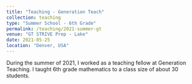 ```yaml
---
title: "Teaching - Generation Teach"
collection: teaching
type: "Summer School - 6th Grade"
permalink: /teaching/2021-summer-gt
venue: "GT STRIVE Prep - Lake"
date: 2021-05-25
location: "Denver, USA"
---
```


During the summer of 2021, I worked as a teaching fellow at Generation Teaching. I taught 6th grade mathematics to a class size of about 30 students. 